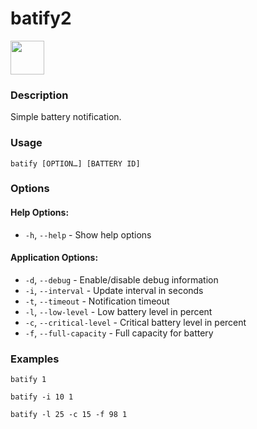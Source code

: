 # batify2

<a href="https://aur.archlinux.org/packages/batify2/"><img src="https://raw.githubusercontent.com/themix-project/oomox/master/packaging/download_aur.png" height="54"></a>


### Description
Simple battery notification. 

### Usage

```
batify [OPTION…] [BATTERY ID]
```

### Options

#### Help Options:
* `-h`, `--help` - Show help options

#### Application Options:
* `-d`, `--debug` - Enable/disable debug information
* `-i`, `--interval` - Update interval in seconds
* `-t`, `--timeout` - Notification timeout
* `-l`, `--low-level` - Low battery level in percent
* `-c`, `--critical-level` - Critical battery level in percent
* `-f`, `--full-capacity` - Full capacity for battery

### Examples

`batify 1`

`batify -i 10 1`

`batify -l 25 -c 15 -f 98 1`
